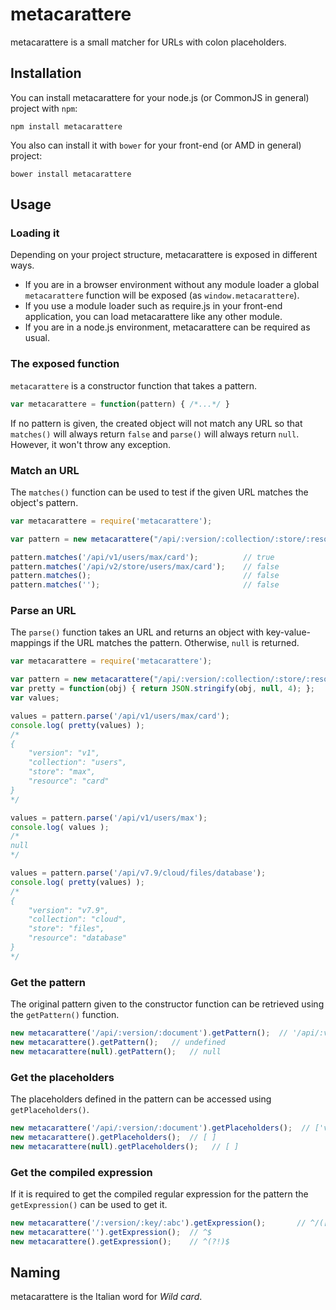 # metacarattere
metacarattere is a small matcher for URLs with colon placeholders.

## Installation

You can install metacarattere for your node.js (or CommonJS in general) project
with `npm`:

```shell
npm install metacarattere
```

You also can install it with `bower` for your front-end (or AMD in general) project:

```shell
bower install metacarattere
```

## Usage


### Loading it
Depending on your project structure, metacarattere is exposed in different ways.

* If you are in a browser environment without any module loader a global `metacarattere`
function will be exposed (as `window.metacarattere`).
* If you use a module loader such as require.js in your front-end application, you
can load metacarattere like any other module.
* If you are in a node.js environment, metacarattere can be required as usual.

### The exposed function
`metacarattere` is a constructor function that takes a pattern.

```javascript
var metacarattere = function(pattern) { /*...*/ }
```

If no pattern is given, the created object will not match
any URL so that `matches()` will always return `false` and `parse()` will
always return `null`.
However, it won't throw any exception.

### Match an URL

The `matches()` function can be used to test if the given URL matches
the object's pattern.

```javascript
var metacarattere = require('metacarattere');

var pattern = new metacarattere("/api/:version/:collection/:store/:resource");

pattern.matches('/api/v1/users/max/card');          // true
pattern.matches('/api/v2/store/users/max/card');    // false
pattern.matches();                                  // false
pattern.matches('');                                // false
```

### Parse an URL

The `parse()` function takes an URL and returns an object with key-value-mappings
if the URL matches the pattern. Otherwise, `null` is returned.

```javascript
var metacarattere = require('metacarattere');

var pattern = new metacarattere("/api/:version/:collection/:store/:resource");
var pretty = function(obj) { return JSON.stringify(obj, null, 4); };
var values;

values = pattern.parse('/api/v1/users/max/card');
console.log( pretty(values) );
/*
{
    "version": "v1",
    "collection": "users",
    "store": "max",
    "resource": "card"
}
*/

values = pattern.parse('/api/v1/users/max');
console.log( values );
/*
null
*/

values = pattern.parse('/api/v7.9/cloud/files/database');
console.log( pretty(values) );
/*
{
    "version": "v7.9",
    "collection": "cloud",
    "store": "files",
    "resource": "database"
}
*/
```

### Get the pattern

The original pattern given to the constructor function can be retrieved using the
`getPattern()` function.

```javascript
new metacarattere('/api/:version/:document').getPattern();  // '/api/:version/:document'
new metacarattere().getPattern();   // undefined
new metacarattere(null).getPattern();   // null
```

### Get the placeholders
The placeholders defined in the pattern can be accessed using `getPlaceholders()`.

```javascript
new metacarattere('/api/:version/:document').getPlaceholders();  // ['version','document']
new metacarattere().getPlaceholders();  // [ ]
new metacarattere(null).getPlaceholders();   // [ ]
```

### Get the compiled expression
If it is required to get the compiled regular expression for the pattern the
`getExpression()` can be used to get it.

```javascript
new metacarattere('/:version/:key/:abc').getExpression();       // ^/([^\/]+)/([^\/]+)/([^\/]+)$
new metacarattere('').getExpression();  // ^$
new metacarattere().getExpression();    // ^(?!)$
```

## Naming

metacarattere is the Italian word for *Wild card*.
